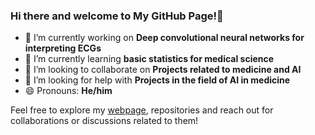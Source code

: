 ### Hi there and welcome to My GitHub Page!👋

- 🔭 I’m currently working on **Deep convolutional neural networks for interpreting ECGs** 
- 🌱 I’m currently learning **basic statistics for medical science**
- 👯 I’m looking to collaborate on **Projects related to medicine and AI** 
- 🤔 I’m looking for help with **Projects in the field of AI in medicine**
- 😄 Pronouns: **He/him**


Feel free to explore my [webpage](https://bsingstad.github.io/), repositories and reach out for collaborations or discussions related to them!



